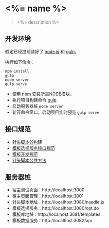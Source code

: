 # <%= name %> #

> <%= description %>

## 开发环境 ##

假定已经提前装好了 [node.js](https://nodejs.org/) 和 [gulp](http://gulpjs.com/)。

执行如下命令：

	npm install
	gulp
	node server
	gulp serve

- 使用 [npm](https://www.npmjs.com/) 安装所需NODE模块。
- 执行项目构建命令 [gulp](http://gulpjs.com/)
- 启动服务器桩 `node server`
- 新开命令窗口，启动项目实时预览 `gulp serve`

## 接口规范 ##

- [针头脚本的构建](./doc/needle.md)
- [模板选择服务接口规范](./doc/opt.md)
- [模板开发规范](./doc/template.md)
- [针头脚本公共方法](./doc/advanced.md)

## 服务器桩 ##

- 宿主测试页面：http://localhost:3000
- 宿主页面管理：http://localhost:3001
- 针头脚本地址：http://localhost:3080/needle.js
- 模板选择服务：http://localhost:3080/opt.do
- 模板库地址：http://localhost:3081/templates
- 模板数据服务：http://localhost:3082/api
